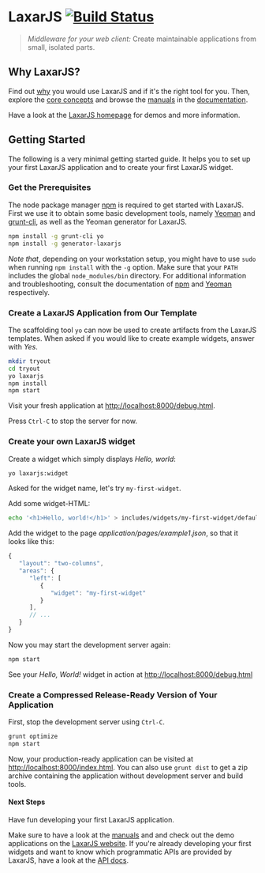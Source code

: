 # LaxarJS [![Build Status](https://travis-ci.org/LaxarJS/laxar.svg?branch=master)](https://travis-ci.org/LaxarJS/laxar)

> _Middleware for your web client:_ Create maintainable applications from small, isolated parts.


## Why LaxarJS?

Find out [why](docs/why_laxar.md) you would use LaxarJS and if it's the right tool for you.
Then, explore the [core concepts](docs/concepts.md) and browse the [manuals](docs/manuals/index.md) in the [documentation](docs).

Have a look at the [LaxarJS homepage](http://laxarjs.org) for demos and more information.


## Getting Started

The following is a very minimal getting started guide.
It helps you to set up your first LaxarJS application and to create your first LaxarJS widget.


### Get the Prerequisites

The node package manager [npm](https://www.npmjs.com) is required to get started with LaxarJS.
First we use it to obtain some basic development tools, namely [Yeoman](http://yeoman.io/) and [grunt-cli](https://github.com/gruntjs/grunt-cli), as well as the Yeoman generator for LaxarJS.

```sh
npm install -g grunt-cli yo
npm install -g generator-laxarjs
```

_Note that_, depending on your workstation setup, you might have to use `sudo` when running `npm install` with the `-g` option.
Make sure that your `PATH` includes the global `node_modules/bin` directory.
For additional information and troubleshooting, consult the documentation of [npm](https://docs.npmjs.com) and [Yeoman](http://yeoman.io/learning) respectively. 


### Create a LaxarJS Application from Our Template

The scaffolding tool `yo` can now be used to create artifacts from the LaxarJS templates.
When asked if you would like to create example widgets, answer with *Yes*.

```sh
mkdir tryout
cd tryout
yo laxarjs
npm install
npm start
```

Visit your fresh application at [http://localhost:8000/debug.html](http://localhost:8000/debug.html).

Press `Ctrl-C` to stop the server for now.


### Create your own LaxarJS widget

Create a widget which simply displays _Hello, world_:

```sh
yo laxarjs:widget
```

Asked for the widget name, let's try `my-first-widget`.

Add some widget-HTML:

```sh
echo '<h1>Hello, world!</h1>' > includes/widgets/my-first-widget/default.theme/my-first-widget.html
```

Add the widget to the page *application/pages/example1.json*, so that it looks like this:

```js
{
   "layout": "two-columns",
   "areas": {
      "left": [
         {
            "widget": "my-first-widget"
         }
      ],
      // ...
   }
}
```

Now you may start the development server again:

```sh
npm start
```

See your *Hello, World!* widget in action at [http://localhost:8000/debug.html](http://localhost:8000/debug.html)


### Create a Compressed Release-Ready Version of Your Application

First, stop the development server using `Ctrl-C`.

```sh
grunt optimize
npm start
```

Now, your production-ready application can be visited at [http://localhost:8000/index.html](http://localhost:8000/index.html).
You can also use `grunt dist` to get a zip archive containing the application without development server and build tools.


#### Next Steps

Have fun developing your first LaxarJS application.

Make sure to have a look at the [manuals](docs/manuals/index.md) and and check out the demo applications on the [LaxarJS website](http://laxarjs.org/).
If you're already developing your first widgets and want to know which programmatic APIs are provided by LaxarJS, have a look at the [API docs](docs/api).
